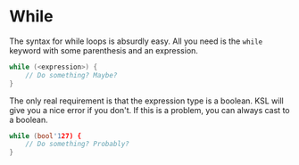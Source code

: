 # While

The syntax for while loops is absurdly easy. All you need is the
`while` keyword with some parenthesis and an expression.

```c
while (<expression>) {
	// Do something? Maybe?
}
```

The only real requirement is that the expression type is a
boolean. KSL will give you a nice error if you don't. If this
is a problem, you can always cast to a boolean.

```c
while (bool'127) {
	// Do something? Probably?
}
```

